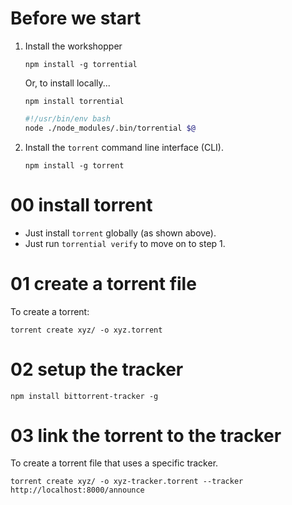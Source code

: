 # Before we start

1. Install the workshopper

    ```
    npm install -g torrential
    ```
    
    Or, to install locally...
    
    ```
    npm install torrential
    ```
    
    ```torrential.sh
    #!/usr/bin/env bash
    node ./node_modules/.bin/torrential $@
    ```

2. Install the `torrent` command line interface (CLI).      

    ```
    npm install -g torrent
    ```

# 00 install torrent

- Just install `torrent` globally (as shown above).
- Just run `torrential verify` to move on to step 1.

# 01 create a torrent file

To create a torrent:

```
torrent create xyz/ -o xyz.torrent
```

# 02 setup the tracker

```
npm install bittorrent-tracker -g
```

# 03 link the torrent to the tracker

To create a torrent file that uses a specific tracker.

```
torrent create xyz/ -o xyz-tracker.torrent --tracker http://localhost:8000/announce
```

